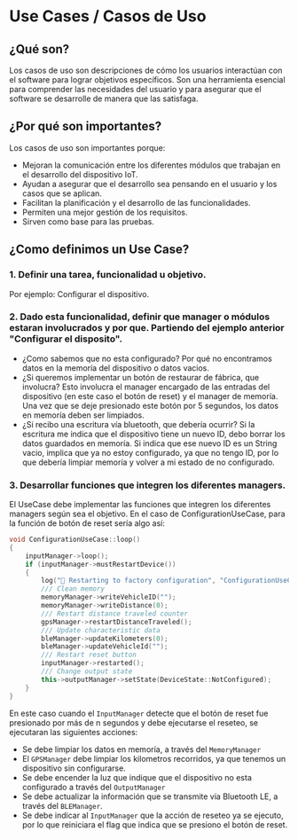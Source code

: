 # Use Cases / Casos de Uso

## ¿Qué son?

Los casos de uso son descripciones de cómo los usuarios interactúan con el software para lograr objetivos específicos. Son una herramienta esencial para comprender las necesidades del usuario y para asegurar que el software se desarrolle de manera que las satisfaga.

## ¿Por qué son importantes?

Los casos de uso son importantes porque:

* Mejoran la comunicación entre los diferentes módulos que trabajan en el desarrollo del dispositivo IoT.
* Ayudan a asegurar que el desarrollo sea pensando en el usuario y los casos que se aplican.
* Facilitan la planificación y el desarrollo de las funcionalidades.
* Permiten una mejor gestión de los requisitos.
* Sirven como base para las pruebas.

## ¿Como definimos un Use Case?

### 1. Definir una tarea, funcionalidad u objetivo.

Por ejemplo: Configurar el dispositivo.

### 2. Dado esta funcionalidad, definir que manager o módulos estaran involucrados y por que. Partiendo del ejemplo anterior "Configurar el disposito".

* ¿Como sabemos que no esta configurado? Por qué no encontramos datos en la memoría del dispositivo o datos vacios.
* ¿Si queremos implementar un botón de restaurar de fábrica, que involucra? Esto involucra el manager encargado de las entradas del dispositivo (en este caso el botón de reset) y el manager de memoría. Una vez que se deje presionado este botón por 5 segundos, los datos en memoría deben ser limpiados.
* ¿Si recibo una escritura vía bluetooth, que debería ocurrir? Si la escritura me indica que el dispositivo tiene un nuevo ID, debo borrar los datos guardados en memoría. Si indica que ese nuevo ID es un String vacio, implica que ya no estoy configurado, ya que no tengo ID, por lo que debería limpiar memoría y volver a mi estado de no configurado.

### 3. Desarrollar funciones que integren los diferentes managers.

El UseCase debe implementar las funciones que integren los diferentes managers según sea el objetivo. En el caso de ConfigurationUseCase, para la función de botón de reset sería algo así:

```cpp
void ConfigurationUseCase::loop()
{
    inputManager->loop();
    if (inputManager->mustRestartDevice())
    {
        log("🚨 Restarting to factory configuration", "ConfigurationUseCase.mustRestartDevice()");
        /// Clean memory
        memoryManager->writeVehicleID("");
        memoryManager->writeDistance(0);
        /// Restart distance traveled counter
        gpsManager->restartDistanceTraveled();
        /// Update characteristic data
        bleManager->updateKilometers(0);
        bleManager->updateVehicleId("");
        /// Restart reset button
        inputManager->restarted();
        /// Change output state
        this->outputManager->setState(DeviceState::NotConfigured);
    }
}

```

En este caso cuando el `InputManager` detecte que el botón de reset fue presionado por más de n segundos y debe ejecutarse el reseteo, se ejecutaran las siguientes acciones:
* Se debe limpiar los datos en memoría, a través del `MemoryManager`
* El `GPSManager` debe limpiar los kilometros recorridos, ya que tenemos un dispositivo sin configurarse.
* Se debe encender la luz que indique que el dispositivo no esta configurado a través del `OutputManager`
* Se debe actualizar la información que se transmite vía Bluetooth LE, a través del `BLEManager`.
* Se debe indicar al `InputManager` que la acción de reseteo ya se ejecuto, por lo que reiniciara el flag que indica que se presiono el botón de reset.
